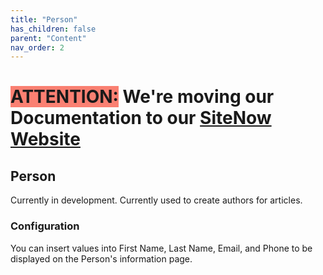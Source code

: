 ```yaml
---
title: "Person"
has_children: false
parent: "Content"
nav_order: 2
---
```

# <span style=background-color:salmon>ATTENTION:</span> We're moving our Documentation to our [SiteNow Website](http://sitenow.uiowa.edu/person-content-type)

## Person

Currently in development. Currently used to create authors for articles.

<!-- Use *person* to create individual profiles of people. This is not used to give users access to your site. -->

### Configuration

You can insert values into First Name, Last Name, Email, and Phone to be displayed on the Person's information page.
